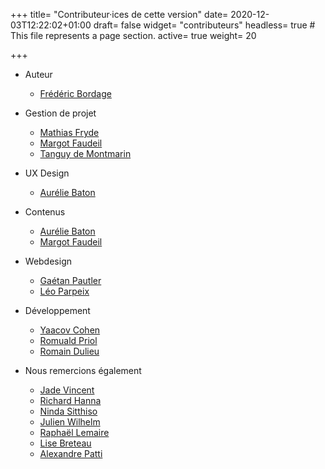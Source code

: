 +++
title= "Contributeur·ices de cette version"
date= 2020-12-03T12:22:02+01:00
draft= false
widget= "contributeurs"
headless= true  # This file represents a page section.
active= true
weight= 20

+++
- Auteur
  - [Frédéric Bordage](https://www.linkedin.com/in/fbordage/)

- Gestion de projet
  - [Mathias Fryde](https://www.linkedin.com/in/mfryde/)
  - [Margot Faudeil](https://www.linkedin.com/in/margot-faudeil-53b81886/)
  - [Tanguy de Montmarin](https://www.linkedin.com/in/tanguy-de-montmarin-35355353/)

- UX Design
  - [Aurélie Baton](https://www.linkedin.com/in/aureliebaton/)

- Contenus
  - [Aurélie Baton](https://www.linkedin.com/in/aureliebaton/)
  - [Margot Faudeil](https://www.linkedin.com/in/margot-faudeil-53b81886/)

- Webdesign
  - [Gaétan Pautler](https://www.linkedin.com/in/gaetanpautler/)
  - [Léo Parpeix](https://www.linkedin.com/in/l%C3%A9o-parpeix-464832111/)

- Développement
  - [Yaacov Cohen](https://www.linkedin.com/in/yaacovcohen/)
  - [Romuald Priol](https://www.linkedin.com/in/romuald-p/)
  - [Romain Dulieu](https://www.linkedin.com/in/romain-dulieu-53a354120/)

- Nous remercions également
  - [Jade Vincent](https://www.linkedin.com/in/jadevincent/)
  - [Richard Hanna](https://www.linkedin.com/in/%F0%9F%8C%B1-richard-hanna-76a18115/)
  - [Ninda Sitthiso](https://www.linkedin.com/in/ninda-lejeune-sitthiso-76545817/)
  - [Julien Wilhelm](https://www.linkedin.com/in/julien-wilhelm/)
  - [Raphaël Lemaire](https://www.linkedin.com/in/rapha%C3%ABl-lemaire-71b99910/)
  - [Lise Breteau](https://www.linkedin.com/in/lisebreteau/)
  - [Alexandre Patti](https://www.linkedin.com/in/alexandre-patti/)
